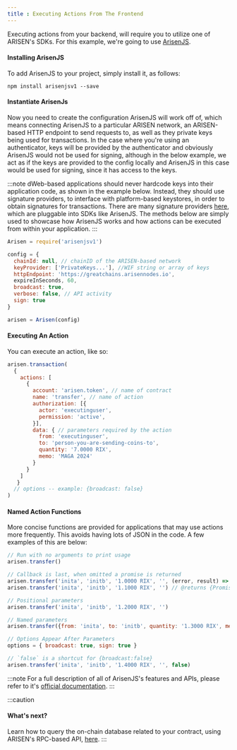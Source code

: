 ```yaml
---
title : Executing Actions From The Frontend
---
```


Executing actions from your backend, will require you to utilize one of ARISEN's SDKs. For this example, we're going to use [ArisenJS](https://github.com/arisenio/arisenjsv1).

#### Installing ArisenJS
To add ArisenJS to your project, simply install it, as follows:

```shell {}
npm install arisenjsv1 --save
```

#### Instantiate ArisenJs
Now you need to create the configuration ArisenJS will work off of, which means connecting ArisenJS to a particular ARISEN network, an ARISEN-based HTTP endpoint to send requests to, as well as they private keys being used for transactions. In the case where you're using an authenticator, keys will be provided by the authenticator and obviously ArisenJS would not be used for signing, although in the below example, we act as if the keys are provided to the config locally and ArisenJS in this case would be used for signing, since it has access to the keys.

:::note
dWeb-based applications should never hardcode keys into their application code, as shown in the example below. Instead, they should use signature providers, to interface with platform-based keystores, in order to obtain signatures for transactions. There are many signature providers [here](/toolbox/universal-authentication-libraries), which are pluggable into SDKs like ArisenJS. The methods below are simply used to showcase how ArisenJS works and how actions can be executed from within your application.
:::

```javascript {}
Arisen = require('arisenjsv1')

config = {
  chainId: null, // chainID of the ARISEN-based network
  keyProvider: ['PrivateKeys...'], //WIF string or array of keys
  httpEndpoint: 'https://greatchains.arisennodes.io',
  expireInSeconds, 60,
  broadcast: true,
  verbose: false, // API activity
  sign: true
}

arisen = Arisen(config)
```

#### Executing An Action
You can execute an action, like so:

```javascript {}
arisen.transaction(
  {
    actions: [
      {
        account: 'arisen.token', // name of contract
        name: 'transfer', // name of action
        authorization: [{
          actor: 'executinguser',
          permission: 'active',
        }],
        data: { // parameters required by the action
          from: 'executinguser',
          to: 'person-you-are-sending-coins-to',
          quantity: '7.0000 RIX',
          memo: 'MAGA 2024'
        }
      }
    ]
   }
  // options -- example: {broadcast: false}
)
```


#### Named Action Functions
More concise functions are provided for applications that may use actions more frequently. This avoids having lots of JSON in the code. A few examples of this are below:

```javascript {}
// Run with no arguments to print usage
arisen.transfer()

// Callback is last, when omitted a promise is returned
arisen.transfer('inita', 'initb', '1.0000 RIX', '', (error, result) => {})
arisen.transfer('inita', 'initb', '1.1000 RIX', '') // @returns {Promise}

// Positional parameters
arisen.transfer('inita', 'initb', '1.2000 RIX', '')

// Named parameters
arisen.transfer({from: 'inita', to: 'initb', quantity: '1.3000 RIX', memo: ''})

// Options Appear After Parameters
options = { broadcast: true, sign: true }

// `false` is a shortcut for {broadcast:false}
arisen.transfer('inita', 'initb', '1.4000 RIX', '', false)
```


:::note
For a full description of all of ArisenJS's features and APIs, please refer to it's [official documentation](https://github.com/arisenio/arisenjsv1).
:::

:::caution
#### What's next?
Learn how to query the on-chain database related to your contract, using ARISEN's RPC-based API, [here](/frontend/querying-the-on-chain-db).
:::
